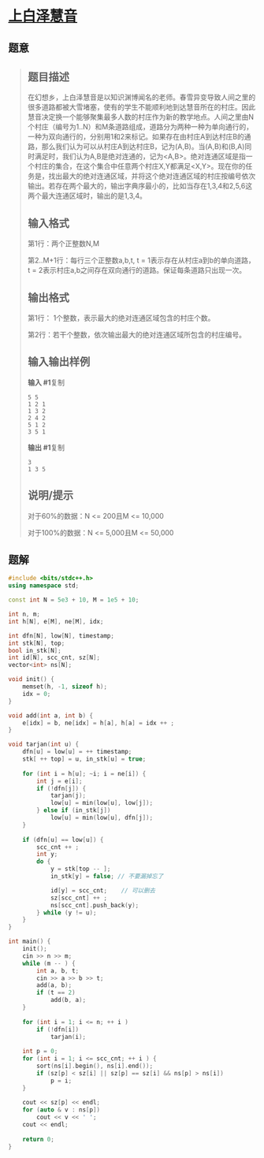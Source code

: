 #  [上白泽慧音](https://www.luogu.com.cn/problem/P1726)

## 题意

>   ## 题目描述
>
>   在幻想乡，上白泽慧音是以知识渊博闻名的老师。春雪异变导致人间之里的很多道路都被大雪堵塞，使有的学生不能顺利地到达慧音所在的村庄。因此慧音决定换一个能够聚集最多人数的村庄作为新的教学地点。人间之里由N个村庄（编号为1..N）和M条道路组成，道路分为两种一种为单向通行的，一种为双向通行的，分别用1和2来标记。如果存在由村庄A到达村庄B的通路，那么我们认为可以从村庄A到达村庄B，记为(A,B)。当(A,B)和(B,A)同时满足时，我们认为A,B是绝对连通的，记为<A,B>。绝对连通区域是指一个村庄的集合，在这个集合中任意两个村庄X,Y都满足<X,Y>。现在你的任务是，找出最大的绝对连通区域，并将这个绝对连通区域的村庄按编号依次输出。若存在两个最大的，输出字典序最小的，比如当存在1,3,4和2,5,6这两个最大连通区域时，输出的是1,3,4。
>
>   ## 输入格式
>
>   第1行：两个正整数N,M
>
>   第2..M+1行：每行三个正整数a,b,t, t = 1表示存在从村庄a到b的单向道路，t = 2表示村庄a,b之间存在双向通行的道路。保证每条道路只出现一次。
>
>   ## 输出格式
>
>   第1行： 1个整数，表示最大的绝对连通区域包含的村庄个数。
>
>   第2行：若干个整数，依次输出最大的绝对连通区域所包含的村庄编号。
>
>   ## 输入输出样例
>
>   **输入 #1**复制
>
>   ```
>   5 5
>   1 2 1
>   1 3 2
>   2 4 2
>   5 1 2
>   3 5 1
>   ```
>
>   **输出 #1**复制
>
>   ```
>   3
>   1 3 5
>   ```
>
>   ## 说明/提示
>
>   对于60%的数据：N <= 200且M <= 10,000
>
>   对于100%的数据：N <= 5,000且M <= 50,000

## 题解



```c++
#include <bits/stdc++.h>
using namespace std;

const int N = 5e3 + 10, M = 1e5 + 10;

int n, m;
int h[N], e[M], ne[M], idx;

int dfn[N], low[N], timestamp;
int stk[N], top;
bool in_stk[N];
int id[N], scc_cnt, sz[N];
vector<int> ns[N];

void init() {
    memset(h, -1, sizeof h);
    idx = 0;
}

void add(int a, int b) {
    e[idx] = b, ne[idx] = h[a], h[a] = idx ++ ;
}

void tarjan(int u) {
    dfn[u] = low[u] = ++ timestamp;
    stk[ ++ top] = u, in_stk[u] = true;
    
    for (int i = h[u]; ~i; i = ne[i]) {
        int j = e[i];
        if (!dfn[j]) {
            tarjan(j);
            low[u] = min(low[u], low[j]);
        } else if (in_stk[j])
            low[u] = min(low[u], dfn[j]);
    }
    
    if (dfn[u] == low[u]) {
        scc_cnt ++ ;
        int y;
        do {
            y = stk[top -- ];
            in_stk[y] = false; // 不要漏掉忘了

            id[y] = scc_cnt;    // 可以删去
            sz[scc_cnt] ++ ;
            ns[scc_cnt].push_back(y);
        } while (y != u);
    }
}

int main() {
    init();
    cin >> n >> m;
    while (m -- ) {
        int a, b, t;
        cin >> a >> b >> t;
        add(a, b);
        if (t == 2)
            add(b, a);
    }
    
    for (int i = 1; i <= n; ++ i )
        if (!dfn[i])
            tarjan(i);
    
    int p = 0;
    for (int i = 1; i <= scc_cnt; ++ i ) {
        sort(ns[i].begin(), ns[i].end());
        if (sz[p] < sz[i] || sz[p] == sz[i] && ns[p] > ns[i])
            p = i;
    }
    
    cout << sz[p] << endl;
    for (auto & v : ns[p])
        cout << v << ' ';
    cout << endl;
    
    return 0;
}
```



```python3

```

